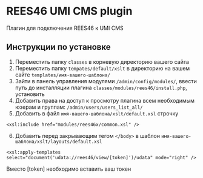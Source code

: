 REES46 UMI CMS plugin
==========
Плагин для подключения REES46 к UMI CMS

Инструкции по установке
----------
1. Переместить папку ```classes``` в корневую директорию вашего сайта
2. Переместить папку ```tempates/default/xslt``` в директорию на вашем сайте ```templates/имя-вашего-шаблона/```
3. Зайти в панель управления модулями ```/admin/config/modules/```, ввести путь до инсталляции плагина ```classes/modules/rees46/install.php```, установить
4. Добавить права на доступ к просмотру плагина всем необходимым юзерам и группам: ```/admin/users/users_list_all/```
5. Добавить в файл ```имя-вашего-шаблона/xslt/default.xsl``` строчку
```
<xsl:include href="modules/rees46x/common.xsl" />
```
6. Добавить перед закрывающим тегом ```</body>``` в шаблон ```имя-вашего-шаблона/xslt/layouts/default.xsl```
```
<xsl:apply-templates select="document('udata://rees46/view/[token]')/udata" mode="right" />
```

Вместо [token] необходимо вставить ваш токен

